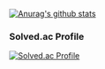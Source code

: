 

[![Anurag's github stats](https://github-readme-stats.vercel.app/api?username=jerry0339)](https://github.com/anuraghazra/github-readme-stats)

### Solved.ac Profile

[![Solved.ac Profile](http://mazassumnida.wtf/api/generate_badge?boj=jcu011)](https://solved.ac/jcu011)
